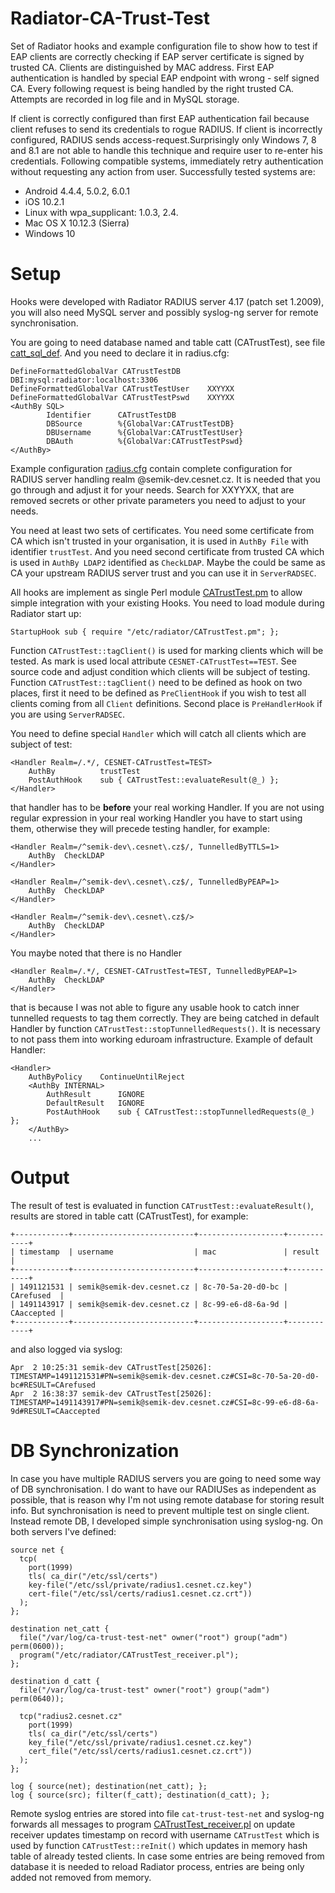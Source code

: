 # Radiator-CA-Trust-Test

Set of Radiator hooks and example configuration file to show how to test if EAP clients are correctly checking if EAP server certificate is signed by trusted CA. Clients are distinguished by MAC address. First EAP authentication is handled by special EAP endpoint with wrong - self signed CA. Every following request is being handled by the right trusted CA. Attempts are recorded in log file and in MySQL storage.

If client is correctly configured than first EAP authentication fail because client refuses to send its credentials to rogue RADIUS. If client is incorrectly configured, RADIUS sends access-request.Surprisingly only Windows 7, 8 and 8.1 are not able to handle this technique and require user to re-enter his credentials. Following compatible systems, immediately retry authentication without requesting any action from user. Successfully tested systems are:
 * Android 4.4.4, 5.0.2, 6.0.1
 * iOS 10.2.1
 * Linux with wpa_supplicant: 1.0.3, 2.4.
 * Mac OS X 10.12.3 (Sierra)
 * Windows 10

# Setup

Hooks were developed with  Radiator RADIUS server 4.17 (patch set 1.2009), you will also need MySQL server and possibly syslog-ng server for remote synchronisation.

You are going to need database named and table catt (CATrustTest), see file [catt_sql_def](https://github.com/CESNET/radiator-ca-trust-test/blob/master/catt_sql_def). And you need to declare it in radius.cfg:
```
DefineFormattedGlobalVar CATrustTestDB	  DBI:mysql:radiator:localhost:3306
DefineFormattedGlobalVar CATrustTestUser	XXYYXX
DefineFormattedGlobalVar CATrustTestPswd	XXYYXX
<AuthBy SQL>
        Identifier      CATrustTestDB
        DBSource        %{GlobalVar:CATrustTestDB}
        DBUsername      %{GlobalVar:CATrustTestUser}
        DBAuth          %{GlobalVar:CATrustTestPswd}
</AuthBy>
```

Example configuration [radius.cfg](https://github.com/CESNET/radiator-ca-trust-test/blob/master/radius.cfg) contain complete configuration for RADIUS server handling realm @semik-dev.cesnet.cz. It is needed that you go through and adjust it for your needs. Search for XXYYXX, that are removed secrets or other private parameters you need to adjust to your needs.

You need at least two sets of certificates. You need some certificate from CA which isn't trusted in your organisation, it is used in ``AuthBy File`` with identifier ``trustTest``. And you need second certificate from trusted CA which is used in ``AuthBy LDAP2`` identified as ``CheckLDAP``. Maybe the could be same as CA your upstream RADIUS server trust and you can use it in ``ServerRADSEC``.

All hooks are implement as single Perl module [CATrustTest.pm](https://github.com/CESNET/radiator-ca-trust-test/blob/master/CATrustTest.pm) to allow simple integration with your existing Hooks. You need to load module during Radiator start up:
```
StartupHook	sub { require "/etc/radiator/CATrustTest.pm"; };
```
Function ``CATrustTest::tagClient()`` is used for marking clients which will be tested. As mark is used local attribute ``CESNET-CATrustTest==TEST``. See source code and adjust condition which clients will be subject of testing. Function ``CATrustTest::tagClient()`` need to be defined as hook on two places, first it need to be defined as ``PreClientHook`` if you wish to test all clients coming from all ``Client`` definitions. Second place is ``PreHandlerHook`` if you are using ``ServerRADSEC``.

You need to define special ``Handler`` which will catch all clients which are subject of test:
```
<Handler Realm=/.*/, CESNET-CATrustTest=TEST>
	AuthBy		    trustTest
	PostAuthHook	sub { CATrustTest::evaluateResult(@_) };
</Handler>
```
that handler has to be **before** your real working Handler. If you are not using regular expression in your real working Handler you have to start using them, otherwise they will precede testing handler, for example:
```
<Handler Realm=/^semik-dev\.cesnet\.cz$/, TunnelledByTTLS=1>
	AuthBy	CheckLDAP
</Handler>

<Handler Realm=/^semik-dev\.cesnet\.cz$/, TunnelledByPEAP=1>
	AuthBy	CheckLDAP
</Handler>

<Handler Realm=/^semik-dev\.cesnet\.cz$/>
	AuthBy	CheckLDAP
</Handler>
```
You maybe noted that there is no Handler 
```
<Handler Realm=/.*/, CESNET-CATrustTest=TEST, TunnelledByPEAP=1>
	AuthBy	CheckLDAP
</Handler>
```
that is because I was not able to figure any usable hook to catch inner tunnelled requests to tag them correctly. They are being catched in default Handler by function ``CATrustTest::stopTunnelledRequests()``. It is necessary to not pass them into working eduroam infrastructure. Example of default Handler:
```
<Handler> 
	AuthByPolicy	ContinueUntilReject
	<AuthBy INTERNAL>
		AuthResult    	IGNORE
		DefaultResult 	IGNORE
		PostAuthHook	sub { CATrustTest::stopTunnelledRequests(@_) };
	</AuthBy>
	...
```

# Output

The result of test is evaluated in function ``CATrustTest::evaluateResult()``, results are stored in table catt (CATrustTest), for example:
```
+------------+---------------------------+-------------------+------------+
| timestamp  | username                  | mac               | result     |
+------------+---------------------------+-------------------+------------+
| 1491121531 | semik@semik-dev.cesnet.cz | 8c-70-5a-20-d0-bc | CArefused  |
| 1491143917 | semik@semik-dev.cesnet.cz | 8c-99-e6-d8-6a-9d | CAaccepted |
+------------+---------------------------+-------------------+------------+
```
and also logged via syslog:
```
Apr  2 10:25:31 semik-dev CATrustTest[25026]: TIMESTAMP=1491121531#PN=semik@semik-dev.cesnet.cz#CSI=8c-70-5a-20-d0-bc#RESULT=CArefused
Apr  2 16:38:37 semik-dev CATrustTest[25026]: TIMESTAMP=1491143917#PN=semik@semik-dev.cesnet.cz#CSI=8c-99-e6-d8-6a-9d#RESULT=CAaccepted
```

# DB Synchronization

In case you have multiple RADIUS servers you are going to need some way of DB synchronisation. I do want to have our RADIUSes as independent as possible, that is reason why I'm not using remote database for storing result info. But synchronisation is need to prevent multiple test on single client. Instead remote DB, I developed simple synchronisation using syslog-ng. On both servers I've defined:
```
source net {
  tcp(
    port(1999)
    tls( ca_dir("/etc/ssl/certs")
    key-file("/etc/ssl/private/radius1.cesnet.cz.key")
    cert-file("/etc/ssl/certs/radius1.cesnet.cz.crt"))
  );
};

destination net_catt { 
  file("/var/log/ca-trust-test-net" owner("root") group("adm") perm(0600));
  program("/etc/radiator/CATrustTest_receiver.pl");
};

destination d_catt {
  file("/var/log/ca-trust-test" owner("root") group("adm") perm(0640));

  tcp("radius2.cesnet.cz"
    port(1999) 
    tls( ca_dir("/etc/ssl/certs") 
    key_file("/etc/ssl/private/radius1.cesnet.cz.key")
    cert_file("/etc/ssl/certs/radius1.cesnet.cz.crt"))
  );
};

log { source(net); destination(net_catt); };
log { source(src); filter(f_catt); destination(d_catt); };
```
Remote syslog entries are stored into file ``cat-trust-test-net`` and syslog-ng forwards all messages to program [CATrustTest_receiver.pl](https://github.com/CESNET/radiator-ca-trust-test/blob/master/CATrustTest_receiver.pl) on update receiver updates timestamp on record with username ``CATrustTest`` which is used by function ``CATrustTest::reInit()`` which updates in memory hash table of already tested clients. In case some entries are being removed from database it is needed to reload Radiator process, entries are being only added not removed from memory.